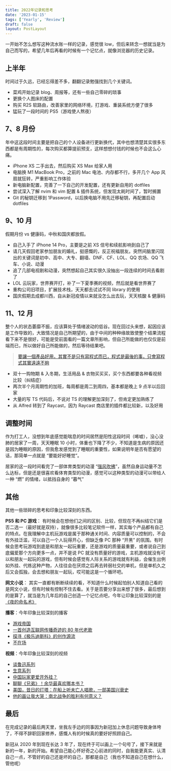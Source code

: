 ```yaml
---
title: 2022年记录和思考
date: '2023-01-15'
tags: ['Yearly', 'Review']
draft: false
layout: PostLayout
---
```


一开始不怎么想写这种流水账一样的记录，感觉很 low，但后来转念一想就当是为自己而写的，希望几年后再看的时候有一个记忆点，就像浏览器的历史记录。

## 上半年

时间过于久远，已经忘得差不多，翻翻记录勉强找到几个关键词。

- 菜鸡开始记录 blog、周报等，还有一些自己零碎的琐事
- 更换个人图床的配置
- 购买 R2S 软路由，改善家里的网络环境，打游戏、重装系统方便了很多
- 猛玩了一段时间的 PS5（游戏使人熬夜）

## 7、8 月份

年中这这段时间主要是把自己的个人设备进行更新换代，其中也想清楚其实很多东西都是有周期性的，每次购买都算提前预支，这样想想付钱的时候也不会这么心痛。

- iPhone XS 二手出去，然后购买 XS Max 给家人用
- 电脑换 M1 MacBook Pro，之前的 Mac 电池、内存都不行，多开几个 App 风扇就狂转，严重影响工作体验
- 新电脑新配置，完善了一下自己的开发配置，还有更新自用的 dotfiles
- 尝试深入了解 nvim 和 vim 配置 & 插件系统，但发现太耗时间了，暂时搁置
- Git 的秘钥迁移到 1Password，以后换电脑不用先迁移秘钥，再配置启动 dotfiles

## 9、10 月

假期月份 vs 健康码，中秋和国庆都放假。

- 自己入手了 iPhone 14 Pro，主要是之前 XS 信号和续航影响到自己了
- 请几天假回老家参加朋友的婚礼，挺感慨的，反正祝福朋友。突然间脑里闪现出的关键词是初中、高中、大专、翻墙、DNF、CF、LOL、QQ 农场、QQ 飞车、小说、动漫
- 追了几部电视剧和动漫，突然想起自己其实很久没抽出一段连续的时间去看剧了
- LOL 云玩家，世界赛开打，补了一下夏季赛的视频，然后就是看世界赛了
- 重构公司旧项目，扩展技术栈，天天都去试试不同 library 的使用
- 国庆假期去成都川西，自从新冠疫情以来就没怎么出去玩，天天核酸 & 健康码

## 11、12 月

整个人的状态萎靡不振，应该算处于情绪波动的低谷。现在回过头来想，起因应该是工作导致的，大致情况是自己所期望的，由于中间的种种缘故致使整个结果流程看下来不是很好，可能是受前面看的一篇文章所影响，但自己所能做的也仅仅是前端而已，所以做好自己所能做的，然后等待结果吧。

> [要讓一個產品好用，其實不是只有寫程式而已，程式是最後的事，只會寫程式其實遠遠不夠](https://nissentech.org/eagle-founder-interview/)

- 双十一购物期 & 入冬期，生活用品 & 衣物买买买，买个东西都要各种看视频比较（纠结症）
- 两次半个月周期性的加班，每周都是周二到周四，基本都是晚上 9 点半以后回家
- 大量的写 TS 代码后，不说对 TS 的理解更加深刻了，但肯定更加熟练了
- 从 Alfred 转到了 Raycast，因为 Raycast 商店里的插件都比较新，以及好用

## 调整时间

作为打工人，没想到年底感觉能喘息的时间居然是阳性这段时间（唏嘘），没心没肺的居家了一周，天天睡眠 10 小时，体重也下降了不少，不知道是生病的原因还是因为睡眠的原因，但我愈发感觉到了睡眠的重要性，如果说明年是否有愿望的话，那简单一点就是 “要能好好睡觉”。

居家的这一段时间看完了一部体育类型的动漫 “[强风吹拂](https://www.bilibili.com/bangumi/play/ss25742)”，虽然自身运动量不怎么达标，但是还是很喜欢看体育类型的动漫，感觉可以这种类型的动漫可以带给人一种 “燃” 的情绪，以抵挡自身的 “暮气”

## 其他

其他一些琐碎的思考和印象比较深刻的东西。

**PS5 和 PC 游戏**：
有时候会在想他们之间的区别、比较，但现在不再纠结它们是否二选一（最好就是双持），就像很多比较笔记软件一样，其实每个产品都有自己的特点。在我理解中主机玩游戏是属于那种通关时间、内容质量可以控制的，不会有外挂泛滥，可以自己一个人玩得开心，但缺乏像 PC 那种 “开黑” 的氛围。有时候会思考玩游戏到底是和朋友一起玩重要，还是游戏的质量最重要，或者说自己到底偏爱那个方向更多一点，并不是说 PC 就没有质量好的游戏，主机游戏就没有可以和朋友一起玩的游戏，但有时候会感觉有人际关系的游戏就有利益，会催生出例如外挂、代练这种产物，人往往会在厌烦之后再去转弱社交的单机，但是单机久之后又会孤独，会去想和朋友一起玩，哎可能这是一个循环吧。

**网文小说**：
其实一直都有断断续续的看，不知道什么时候起怕别人知道自己看的是网文小说，但有时候有控制不住去看。关于是否要分享出来想了很多，最后想到的是算了，就当是为几年后的自己创造一个记忆点吧，今年让印象比较深刻的是 [《夜的命名术》](https://book.qidian.com/info/1021617576/)

**播客**：今年印象比较深刻的播客

- [游戏帝国](https://www.xiaoyuzhoufm.com/podcast/63a024ed9acee6cd2f84dacd)
- [一首创造互联网传播奇迹的 80 年代老歌](https://www.xiaoyuzhoufm.com/episode/5e33b704418a84a0462c717d)
- [探寻《极乐迪斯科》的创作源流](https://www.xiaoyuzhoufm.com/episode/606e921357ce953a76ee6042)
- [不在场](https://www.xiaoyuzhoufm.com/podcast/5e4ff325418a84a04695f8ee)

**视频**：今年印象比较深刻的视频

- [谈鲁迅系列](https://space.bilibili.com/79577853/channel/collectiondetail?sid=572&ctype=0)
- [生意系列](https://space.bilibili.com/79577853/channel/seriesdetail?sid=2719432&ctype=0)
- [中国玩家更爱开外挂？](https://www.bilibili.com/video/BV1CT4y157E9)
- [聊聊《兄弟》！余华最喜欢哪本书？](https://www.bilibili.com/video/BV1Ue4y187dT)
- [美国，昔日的灯塔：在船上听未亡人唱歌，一部美国兴衰史](https://www.bilibili.com/video/BV1WW4y1j7RX)
- [他的画让我大哭：南北战争的胜利有何意义？](https://www.bilibili.com/video/BV1iU4y167ao)

## 最后

在完成记录的最后两天里，坐我左手边的同事因为新冠加上休息问题导致身体垮了，不得不辞职回家修养，感慨人有的时候真的要好好照顾自己。

新冠从 2020 年到现在长达 3 年了，现在终于可以画上一个句号了，接下来就是新的一年，新的开始。希望自己能心怀好奇之心前进的同时，自我能更真实、认清自己一点，不管好的自己还是坏的自己，那都是自己（我也不知道自己在想什么，管他呢）
